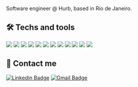 Software engineer @ Hurb, based in Rio de Janeiro.



## 🛠 Techs and tools
![](https://img.shields.io/badge/Go-Code-informational?style=flat-square&logo=go&logoColor=white&color=f3f3f3)
![](https://img.shields.io/badge/ReactJS-Code-informational?style=flat-square&logo=react&logoColor=white&color=f3f3f3)
![](https://img.shields.io/badge/TypeScript-Code-informational?style=flat-square&logo=Typescript&logoColor=white&color=f3f3f3)
![](https://img.shields.io/badge/Javascript-Code-informational?style=flat-square&logo=Javascript&logoColor=white&color=f3f3f3)
![](https://img.shields.io/badge/Azure-Cloud-informational?style=flat-square&logo=microsoft-azure&logoColor=white&color=f3f3f3)
![](https://img.shields.io/badge/CSharp-Code-informational?style=flat-square&logo=c-sharp&logoColor=white&color=f3f3f3)
![](https://img.shields.io/badge/SQL_Server-Tools-informational?style=flat-square&logo=microsoftsqlserver&logoColor=white&color=f3f3f3)
![](https://img.shields.io/badge/VSCode-Editor-informational?style=flat-square&logo=visual-studio-code&logoColor=white&color=f3f3f3)
![](https://img.shields.io/badge/Docker-Tools-informational?style=flat-square&logo=docker&logoColor=white&color=f3f3f3)
![](https://img.shields.io/badge/Node.JS-Code-informational?style=flat-square&logo=nodedotjs&logoColor=white&color=f3f3f3)
![](https://img.shields.io/badge/PostgreSQL-Tools-informational?style=flat-square&logo=postgresql&logoColor=white&color=f3f3f3)
![](https://img.shields.io/badge/Rust-Code-informational?style=flat-square&logo=rust&logoColor=white&color=f3f3f3)



## 📨 Contact me
[![Linkedin Badge](https://img.shields.io/badge/-Cauê%20Melo-6633cc?style=flat-square&logo=Linkedin&logoColor=white&color=555555&link=https://www.linkedin.com/in/cauemelo)](https://www.linkedin.com/in/cauemelo) 
[![Gmail Badge](https://img.shields.io/badge/-cauesmelo@gmail.com-6633cc?style=flat-square&logo=Gmail&logoColor=white&color=555555&link=mailto:cauesmelo@gmail.com)](mailto:cauesmelo@gmail.com)
